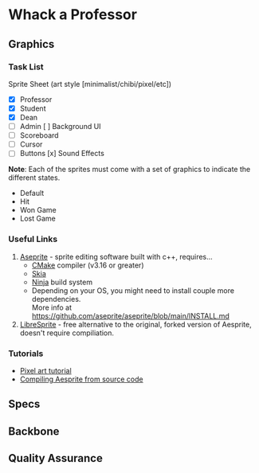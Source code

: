 # Whack a Professor 

## Graphics 
### Task List 
Sprite Sheet (art style [minimalist/chibi/pixel/etc])
   * [x] Professor
   * [x] Student 
   * [x] Dean 
   * [ ] Admin
[ ] Background
UI 
   * [ ] Scoreboard
   * [ ] Cursor
   * [ ] Buttons
[x] Sound Effects

**Note**: Each of the sprites must come with a set of graphics to indicate the different states. 
- Default
- Hit
- Won Game
- Lost Game

### Useful Links
1. [Aseprite](https://github.com/aseprite/aseprite/blob/main/INSTALL.md) - sprite editing software built with c++, requires...
   * [CMake](https://cmake.org/download/) compiler (v3.16 or greater)
   * [Skia](https://github.com/aseprite/skia/releases) 
   * [Ninja](https://ninja-build.org/) build system 
   * Depending on your OS, you might need to install couple more dependencies. <br>More info at <https://github.com/aseprite/aseprite/blob/main/INSTALL.md>
2. [LibreSprite](https://libresprite.github.io/#!/) - free alternative to the original, forked version of Aesprite, doesn't require compiliation. 

### Tutorials 
- [Pixel art tutorial](https://www.youtube.com/watch?v=lfR7Qj04-UA) 
- [Compiling Aesprite from source code](https://www.youtube.com/watch?v=82TIDyKjxuE)


## Specs

## Backbone

## Quality Assurance

